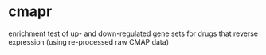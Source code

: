 # cmapr
enrichment test of up- and down-regulated gene sets for drugs that reverse expression (using re-processed raw CMAP data)

